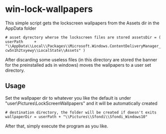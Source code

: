 # win-lock-wallpapers

This simple script gets the lockscreen wallpapers from the Assets dir in the AppData folder

`# asset dyrectory wherse the lockscreen files are stored assetsDir = (     userPath     + "\\AppData\\Local\\Packages\\Microsoft.Windows.ContentDeliveryManager_cw5n1h2txyewy\\LocalState\\Assets" )`

After discarding some useless files (in this directory are stored the banner for the preinstalled ads in windows) moves the wallpapers to a user set directory.

## Usage

Set the wallpaper dir to whatever you like the default is under "user\Pictures\LockScreenWallpapers" and it will be automatically created

`# destination directory, the folder will be created if doesn't exits wallpaperDir = userPath + "\\Pictures\\Sfondi\\Sfondi_Windows10"`

After that, simply execute the program as you like.
